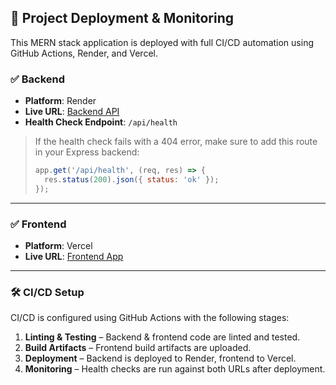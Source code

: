 ## 🚀 Project Deployment & Monitoring

This MERN stack application is deployed with full CI/CD automation using GitHub Actions, Render, and Vercel.

### ✅ Backend

- **Platform**: Render  
- **Live URL**: [Backend API](https://week-7-devops-deployment-assignment-dnr6.onrender.com)  
- **Health Check Endpoint**: `/api/health`

> If the health check fails with a 404 error, make sure to add this route in your Express backend:
>
> ```js
> app.get('/api/health', (req, res) => {
>   res.status(200).json({ status: 'ok' });
> });
> ```

---

### ✅ Frontend

- **Platform**: Vercel  
- **Live URL**: [Frontend App](https://week-7-devops-deployment-assignment-liart.vercel.app)

---

### 🛠️ CI/CD Setup

CI/CD is configured using GitHub Actions with the following stages:

1. **Linting & Testing** – Backend & frontend code are linted and tested.  
2. **Build Artifacts** – Frontend build artifacts are uploaded.  
3. **Deployment** – Backend is deployed to Render, frontend to Vercel.  
4. **Monitoring** – Health checks are run against both URLs after deployment.
